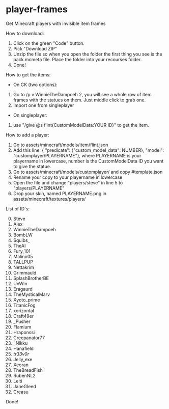 # player-frames
Get Minecraft players with invisible item frames

How to download:
 1. Click on the green "Code" button.
 2. Pick "Download ZIP"
 3. Unzip the file so when you open the folder the first thing you see is the pack.mcmeta file. Place the folder into your recourses folder.
 4. Done!



How to get the items:
 - On CK (two options):
  1. Go to /p v WinnieTheDampoeh 2, you will see a whole row of item frames with the statues on them. Just middle click to grab one.
  2. Import one from singleplayer
 - On singleplayer:
  1. use "/give @s flint{CustomModelData:YOUR ID}" to get the item. 



How to add a player:
  1. Go to assets/minecraft/models/item/flint.json
  2. Add this line: { "predicate": {"custom_model_data": NUMBER}, "model": "customplayer/PLAYERNAME"}, where PLAYERNAME is your playername in lowercase, number is the CustomModelData ID you want to give the statue.
  3. Go to assets/minecraft/models/customplayer/ and copy #template.json
  4. Rename your copy to your playername in lowercase
  5. Open the file and change "players/steve" in line 5 to "players/PLAYERNAME"
  6. Drop your skin, named PLAYERNAME.png in assets/minecraft/textures/players/



List of ID's:

 0. Steve
 1. Alex
 2. WinnieTheDampoeh
 3. BombLW
 4. Squibs_
 5. TheAI
 6. Fury_101
 7. Malino05
 8. TALLPUP
 9. Nettakrim
 10. Grimmauld
 11. SplashBrotherBE
 12. UnWin
 13. Eragaurd
 14. TheMysticalMarv
 15. Xyoto_prime
 16. TitanicFog
 17. xorizontal
 18. Craft49er
 19. _Pusher
 20. Flamium
 21. Hraponssi
 22. Creepanator77
 23. _Nikku
 24. Hanafield
 25. _tr33v0r_
 26. Jelly_exe
 27. Xeoran
 28. TheBreadFish
 29. RubenNL2
 30. Leiti
 31. JaneGleed
 32. Creasu

Done!
